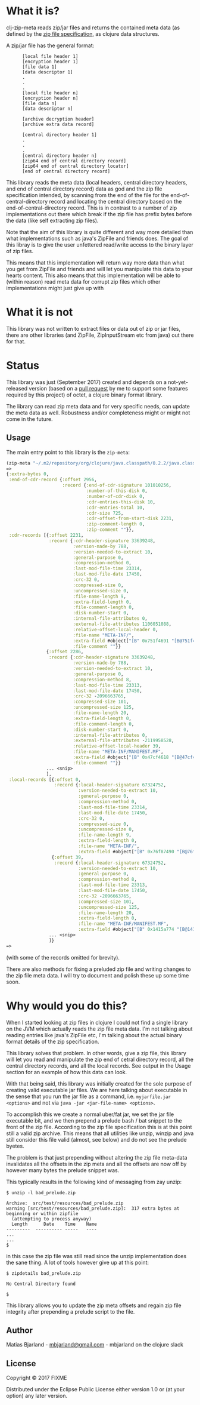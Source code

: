 # What it is? 

clj-zip-meta reads zip/jar files and returns the contained meta data (as defined by the [zip file specification](https://pkware.cachefly.net/webdocs/casestudies/APPNOTE.TXT), as clojure data structures.

A zip/jar file has the general format: 

```
      [local file header 1]
      [encryption header 1]
      [file data 1]
      [data descriptor 1]
      . 
      .
      .
      [local file header n]
      [encryption header n]
      [file data n]
      [data descriptor n]
      
      [archive decryption header] 
      [archive extra data record] 
      
      [central directory header 1]
      .
      .
      .
      [central directory header n]
      [zip64 end of central directory record]
      [zip64 end of central directory locator] 
      [end of central directory record]
```

This library reads the meta data (local headers, central directory headers, and end of central directory record) data as god and the zip file specification intended, by scanning from the end of the file for the end-of-central-directory record and locating the central directory based on the end-of-central-directory record. This is in contrast to a number of zip implementations out there which break if the zip file has prefix bytes before the data (like self extracting zip files).

Note that the aim of this library is quite different and way more detailed than what implementations such as java's ZipFile and friends does. The goal of this libray is to give the user unfettered read/write access to the binary layer of zip files. 

This means that this implementation will return way more data than what you get from ZipFile and friends and will let you manipulate this data to your hearts content. This also means that this implementation will be able to (within reason) read meta data for corrupt zip files which other implementations might just give up with

# What it is not
This library was not written to extract files or data out of zip or jar files, there are other libraries (and ZipFile, ZipInputStream etc from java) out there for that. 


# Status
This library was just (September 2017) created and depends on a not-yet-released version (based on a [pull request](https://github.com/funcool/octet/pull/11) by me to support some features required by this project) of octet, a clojure binary format library. 

The library can read zip meta data and for very specific needs, can update the meta data as well. Robustness and/or completeness might or might not come in the future. 

## Usage
The main entry point to this library is the `zip-meta`: 

```clojure
(zip-meta "~/.m2/repository/org/clojure/java.classpath/0.2.2/java.classpath-0.2.2.jar")
=>
{:extra-bytes 0,
 :end-of-cdr-record {:offset 2956,
                     :record {:end-of-cdr-signature 101010256,
                              :number-of-this-disk 0,
                              :number-of-cdr-disk 0,
                              :cdr-entries-this-disk 10,
                              :cdr-entries-total 10,
                              :cdr-size 725,
                              :cdr-offset-from-start-disk 2231,
                              :zip-comment-length 0,
                              :zip-comment ""}},
 :cdr-records [{:offset 2231,
                :record {:cdr-header-signature 33639248,
                         :version-made-by 788,
                         :version-needed-to-extract 10,
                         :general-purpose 0,
                         :compression-method 0,
                         :last-mod-file-time 23314,
                         :last-mod-file-date 17450,
                         :crc-32 0,
                         :compressed-size 0,
                         :uncompressed-size 0,
                         :file-name-length 9,
                         :extra-field-length 0,
                         :file-comment-length 0,
                         :disk-number-start 0,
                         :internal-file-attributes 0,
                         :external-file-attributes 1106051088,
                         :relative-offset-local-header 0,
                         :file-name "META-INF/",
                         :extra-field #object["[B" 0x751f4691 "[B@751f4691"],
                         :file-comment ""}}
               {:offset 2286,
                :record {:cdr-header-signature 33639248,
                         :version-made-by 788,
                         :version-needed-to-extract 10,
                         :general-purpose 0,
                         :compression-method 8,
                         :last-mod-file-time 23313,
                         :last-mod-file-date 17450,
                         :crc-32 -2096663765,
                         :compressed-size 101,
                         :uncompressed-size 125,
                         :file-name-length 20,
                         :extra-field-length 0,
                         :file-comment-length 0,
                         :disk-number-start 0,
                         :internal-file-attributes 0,
                         :external-file-attributes -2119958528,
                         :relative-offset-local-header 39,
                         :file-name "META-INF/MANIFEST.MF",
                         :extra-field #object["[B" 0x47cf4618 "[B@47cf4618"],
                         :file-comment ""}}
               ... <snip>
               ],
 :local-records [{:offset 0,
                  :record {:local-header-signature 67324752,
                           :version-needed-to-extract 10,
                           :general-purpose 0,
                           :compression-method 0,
                           :last-mod-file-time 23314,
                           :last-mod-file-date 17450,
                           :crc-32 0,
                           :compressed-size 0,
                           :uncompressed-size 0,
                           :file-name-length 9,
                           :extra-field-length 0,
                           :file-name "META-INF/",
                           :extra-field #object["[B" 0x76f87490 "[B@76f87490"]}}
                 {:offset 39,
                  :record {:local-header-signature 67324752,
                           :version-needed-to-extract 10,
                           :general-purpose 0,
                           :compression-method 8,
                           :last-mod-file-time 23313,
                           :last-mod-file-date 17450,
                           :crc-32 -2096663765,
                           :compressed-size 101,
                           :uncompressed-size 125,
                           :file-name-length 20,
                           :extra-field-length 0,
                           :file-name "META-INF/MANIFEST.MF",
                           :extra-field #object["[B" 0x1415a774 "[B@1415a774"]}}
                ... <snip>
                ]}
=> 
```
(with some of the records omitted for brevity).

There are also methods for fixing a preluded zip file and writing changes to the zip file meta data. I will try to document and polish these up some time soon. 

# Why would you do this? 
When I started looking at zip files in clojure I could not find a single library on the JVM which actually reads the zip file meta data. I'm not talking about reading entries like java's ZipFile etc, I'm talking about the actual binary format details of the zip specification. 

This library solves that problem. In other words, give a zip file, this library will let you read and manipulate the zip end of cetral directory record, all the central directory records, and all the local records. See output in the Usage section for an example of how this data can look. 

With that being said, this library was initially created for the sole purpose of creating valid executable jar files. We are here talking about executable in the sense that you run the jar file as a command, i.e. `myjarfile.jar <options>` and not via `java -jar <jar-file-name> <options>`.

To accomplish this we create a normal uber/fat jar, we set the jar file executable bit, and we then prepend a prelude bash / bat snippet to the front of the zip file. According to the zip file specification this is at this point still a valid zip archive. This means that all utilities like unzip, winzip and java still consider this file valid (almost, see below) and do not see the prelude byetes. 

The problem is that just prepending without altering the zip file meta-data invalidates all the offsets in the zip meta and all the offsets are now off by however many bytes the prelude snippet was. 

This typically results in the following kind of messaging from zay unzip: 

```
$ unzip -l bad_prelude.zip 

Archive:  src/test/resources/bad_prelude.zip
warning [src/test/resources/bad_prelude.zip]:  317 extra bytes at beginning or within zipfile
  (attempting to process anyway)
  Length      Date    Time    Name
---------  ---------- -----   ----
...
...
$
```

in this case the zip file was still read since the unzip implementation does the sane thing. A lot of tools however give up at this point: 

```
$ zipdetails bad_prelude.zip 

No Central Directory found

$
```

This library allows you to update the zip meta offsets and regain zip file integrity after prepending a prelude script to the file. 


## Author 
Matias Bjarland - mbjarland@gmail.com - mbjarland on the clojure slack

## License

Copyright © 2017 FIXME

Distributed under the Eclipse Public License either version 1.0 or (at
your option) any later version.
